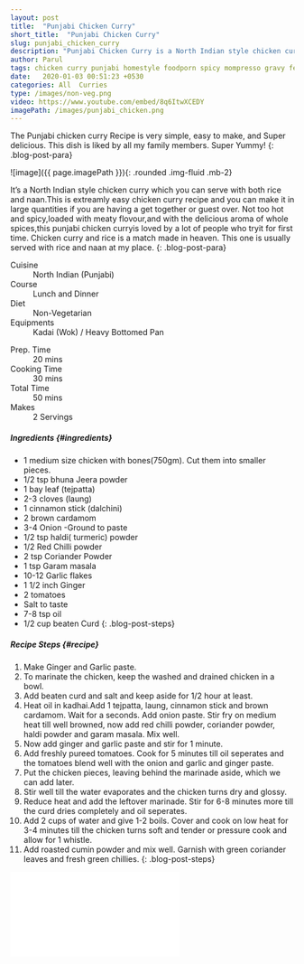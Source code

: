 ```yaml
---
layout: post
title:  "Punjabi Chicken Curry"
short_title:  "Punjabi Chicken Curry"
slug: punjabi_chicken_curry
description: "Punjabi Chicken Curry is a North Indian style chicken curry which you can serve with both rice and naan.Not too hot and spicy,loaded with meaty flovour,and with the delicious aroma of whole spices,this punjabi chicken curryis loved by a lot of people who tryit for first time. Chicken curry and rice is a match made in heaven."
author: Parul
tags: chicken curry punjabi homestyle foodporn spicy mompresso gravy festivals indian food foodblog foodie healthy eating tasty non-vegetarian non-veg northindian namakshmak chef thali recipies lunch dinner butter naan  tandori roti chicken tikka masala youtube likes
date:   2020-01-03 00:51:23 +0530
categories: All  Curries
type: /images/non-veg.png
video: https://www.youtube.com/embed/8q6ItwXCEDY
imagePath: /images/punjabi_chicken.png
---
```


The Punjabi chicken curry Recipe is very simple, easy to make, and Super delicious. This dish is liked by all my family members.
Super Yummy!
{: .blog-post-para}

![image]({{ page.imagePath }}){: .rounded .img-fluid .mb-2}

It’s a North Indian style chicken curry which you can serve with both rice and naan.This is extreamly easy chicken curry recipe and you can make it in large quantities if you are having  a get together or guest over.
Not too hot and spicy,loaded with meaty flovour,and with the delicious aroma of whole spices,this punjabi chicken curryis loved by a lot of people who tryit for first time. Chicken curry and rice is a match made in heaven. This one is usually served with rice and naan at my place.
{: .blog-post-para}

<div class="row">
    <div class="col-md-6">
        <dl class="row">
            <dt class="col-sm-4">Cuisine</dt><dd class="col-sm-7">North Indian (Punjabi)</dd>
            <dt class="col-sm-4">Course</dt><dd class="col-sm-7">Lunch and Dinner</dd>
            <dt class="col-sm-4">Diet</dt><dd class="col-sm-7">Non-Vegetarian</dd>
            <dt class="col-sm-4">Equipments</dt><dd class="col-sm-7">Kadai (Wok) / Heavy Bottomed Pan</dd>
        </dl>
    </div>
    <div class="col-md-6">
        <dl class="row">
            <dt class="col-sm-5">Prep. Time</dt><dd class="col-sm-7">20 mins</dd>
            <dt class="col-sm-5">Cooking Time</dt><dd class="col-sm-7">30 mins</dd>
            <dt class="col-sm-5">Total Time</dt><dd class="col-sm-7">50 mins</dd>
            <dt class="col-sm-5">Makes</dt><dd class="col-sm-7">2 Servings</dd>
        </dl>
    </div>
</div>

##### **Ingredients** {#ingredients}
- 1 medium size chicken with bones(750gm). Cut them into smaller pieces.
- 1/2 tsp bhuna Jeera powder
- 1 bay leaf (tejpatta)
- 2-3 cloves (laung)
- 1 cinnamon stick (dalchini)
- 2 brown cardamom
- 3-4 Onion -Ground to paste
- 1/2 tsp haldi( turmeric) powder
- 1/2 Red Chilli powder
- 2 tsp Coriander Powder
- 1 tsp Garam masala
- 10-12 Garlic flakes
- 1 1/2 inch Ginger
- 2 tomatoes
- Salt to taste
- 7-8 tsp oil
- 1/2 cup beaten Curd
{: .blog-post-steps}

##### **Recipe Steps** {#recipe}
1. Make Ginger and Garlic paste.
1. To marinate the chicken, keep the washed and drained chicken in a bowl.
1. Add beaten curd and salt and keep aside for 1/2 hour at least.
1. Heat oil in kadhai.Add 1 tejpatta, laung, cinnamon stick and brown cardamom. Wait for a seconds. Add onion paste. Stir fry on medium heat till well browned, now add red chilli powder, coriander powder, haldi  powder and garam masala. Mix well.
1. Now add ginger and garlic paste and stir for 1 minute.
1. Add freshly pureed tomatoes. Cook for 5 minutes till oil seperates and the tomatoes blend well with the onion and garlic and ginger paste.
1. Put the chicken pieces, leaving behind the marinade aside, which we can add later.
1. Stir well till the water evaporates and the chicken turns dry and glossy.
1. Reduce heat and add the leftover marinade. Stir for 6-8 minutes more till the curd dries completely and oil seperates.
1. Add 2 cups of water and give 1-2 boils. Cover and cook on low heat for 3-4 minutes till the chicken turns soft and tender or pressure cook and allow for 1 whistle.
1. Add roasted cumin powder and mix well. Garnish with green coriander leaves and fresh green chillies.
{: .blog-post-steps}

<div class="row" id="video">
    <div class="col-md-12">
        <div class="embed-responsive embed-responsive-16by9">
            <iframe src="{{page.video}}" frameborder="0" allow="accelerometer; autoplay; encrypted-media; gyroscope; picture-in-picture" allowfullscreen></iframe>
        </div>
    </div>
</div>
<br>
